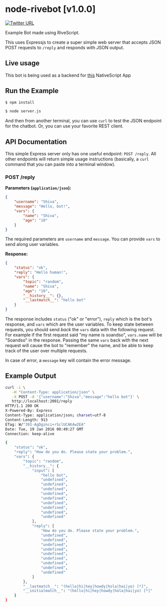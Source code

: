 # node-rivebot [v1.0.0]
[![Twitter URL](https://img.shields.io/badge/twitter-%40MultiShiv19-blue.svg)](https://twitter.com/MultiShiv19)

Example Bot made using RiveScript.

This uses Expressjs to create a super simple web server that accepts JSON POST
requests to `/reply` and responds with JSON output.

## Live usage
This bot is being used as a backend for <a href="https://github.com/shiv19/node-rivebot" target="_blank">this</a> NativeScript App

## Run the Example

```bash
$ npm install

$ node server.js
```

And then from another terminal, you can use `curl` to test the JSON endpoint for
the chatbot. Or, you can use your favorite REST client.

## API Documentation

This simple Express server only has one useful endpoint: `POST /reply`. All
other endpoints will return simple usage instructions (basically, a `curl`
command that you can paste into a terminal window).

### POST /reply

**Parameters (`application/json`):**

```json
{
	"username": "Shiva",
	"message": "Hello, bot!",
	"vars": {
		"name": "Shiva",
		"age": "10"
	}
}
```

The required parameters are `username` and `message`. You can provide `vars` to
send along user variables.

**Response:**

```json
{
	"status": "ok",
	"reply": "Hello human!",
	"vars": {
		"topic": "random",
		"name": "Shiva",
		"age": "10",
		"__history__": {},
		"__lastmatch__": "hello bot"
	}
}
```

The response includes `status` ("ok" or "error"), `reply` which is the bot's
response, and `vars` which are the user variables. To keep state between
requests, you should send *back* the `vars` data with the following request.
For example if the first request said "my name is soandso", `vars.name` will
be "Soandso" in the response. Passing the same `vars` back with the next
request will cause the bot to "remember" the name, and be able to keep track of
the user over multiple requests.

In case of error, a `message` key will contain the error message.

## Example Output

```bash
curl -i \
   -H "Content-Type: application/json" \
   -X POST -d '{"username":"Shiva","message":"hello bot"}' \
   http://localhost:2001/reply
HTTP/1.1 200 OK
X-Powered-By: Express
Content-Type: application/json; charset=utf-8
Content-Length: 913
ETag: W/"391-AgDgznci+rSclUCAK4w2EA"
Date: Tue, 19 Jan 2016 00:49:27 GMT
Connection: keep-alive

{
    "status": "ok",
    "reply": "How do you do. Please state your problem.",
    "vars": {
        "topic": "random",
        "__history__": {
            "input": [
                "hello bot",
                "undefined",
                "undefined",
                "undefined",
                "undefined",
                "undefined",
                "undefined",
                "undefined",
                "undefined",
                "undefined"
            ],
            "reply": [
                "How do you do. Please state your problem.",
                "undefined",
                "undefined",
                "undefined",
                "undefined",
                "undefined",
                "undefined",
                "undefined",
                "undefined",
                "undefined"
            ]
        },
        "__lastmatch__": "(hello|hi|hey|howdy|hola|hai|yo) [*]",
        "__initialmatch__": "(hello|hi|hey|howdy|hola|hai|yo) [*]"
    }
}
```

